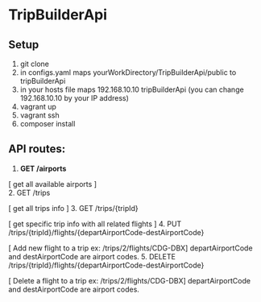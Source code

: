 # TripBuilderApi
## Setup 
1. git clone 
2. in configs.yaml maps yourWorkDirectory/TripBuilderApi/public to tripBuilderApi
3. in your hosts file maps 192.168.10.10 tripBuilderApi (you can change 192.168.10.10 by your IP address)
4. vagrant up
5. vagrant ssh
6. composer install

## API routes:

1. **GET /airports**  
  
  [ get all available airports ]  
2. GET /trips
  
  [ get all trips info ]
3. GET /trips/{tripId}  
  
  [ get specific trip info with all related flights ]
4. PUT /trips/{tripId}/flights/{departAirportCode-destAirportCode}  
  
  [ Add new flight to a trip ex: /trips/2/flights/CDG-DBX] departAirportCode and destAirportCode are airport codes.
5. DELETE /trips/{tripId}/flights/{departAirportCode-destAirportCode}  

  [ Delete a flight to a trip ex: /trips/2/flights/CDG-DBX] departAirportCode and destAirportCode are airport codes.
